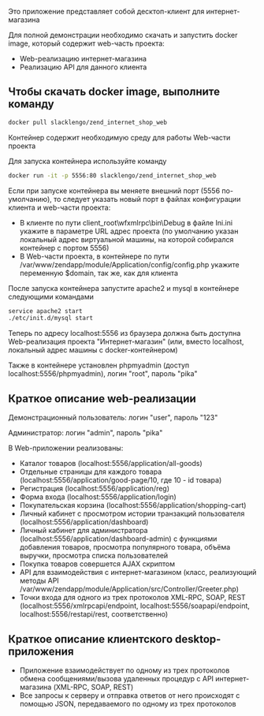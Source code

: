 Это приложение представляет собой десктоп-клиент для интернет-магазина

Для полной демонстрации необходимо скачать и запустить docker image, который содержит web-часть проекта:
 - Web-реализацию интернет-магазина
 - Реализацию API для данного клиента

## Чтобы скачать docker image, выполните команду
``` bash 
docker pull slacklengo/zend_internet_shop_web
```

Контейнер содержит необходимую среду для работы Web-части проекта

Для запуска контейнера используйте команду
``` bash
docker run -it -p 5556:80 slacklengo/zend_internet_shop_web
```
Если при запуске контейнера вы меняете внешний порт (5556 по-умолчанию), то следует указать новый порт в файлах конфигурации клиента и web-части проекта:
 - В клиенте по пути client_root\wfxmlrpc\bin\Debug в файле Ini.ini укажите в параметре URL адрес проекта (по умолчанию указан локальный адрес виртуальной машины, на которой собирался контейнер с портом 5556)
 - В Web-части проекта, в контейнере по пути /var/www/zendapp/module/Application/config/config.php укажите переменную $domain, так же, как для клиента

После запуска контейнера запустите apache2 и mysql в контейнере следующими командами
``` bash
service apache2 start
./etc/init.d/mysql start
```
Теперь по адресу localhost:5556 из браузера должна быть доступна Web-реализация проекта "Интернет-магазин" (или, вместо localhost, локальный адрес машины с docker-контейнером)

Также в контейнере установлен phpmyadmin (доступ localhost:5556/phpmyadmin), логин "root", пароль "pika"

## Краткое описание web-реализации
Демонстрационный пользователь: логин "user", пароль "123"

Администратор: логин "admin", пароль "pika"

В Web-приложении реализованы:
 - Каталог товаров (localhost:5556/application/all-goods)
 - Отдельные страницы для каждого товара (localhost:5556/application/good-page/10, где 10 - id товара)
 - Регистрация (localhost:5556/application/reg)
 - Форма входа (localhost:5556/application/login)
 - Покупательская корзина (localhost:5556/application/shopping-cart)
 - Личный кабинет с просмотром истории транзакций пользователя (localhost:5556/application/dashboard)
 - Личный кабинет для администратора (localhost:5556/application/dashboard-admin) с функциями добавления товаров, просмотра популярного товара, объёма выручки, просмотра списка пользователей
 - Покупка товаров совершется AJAX скриптом
 - API для взаимодействия с интернет-магазином (класс, реализующий методы API /var/www/zendapp/module/Application/src/Controller/Greeter.php)
 - Точки входа для одного из трех протоколов XML-RPC, SOAP, REST (localhost:5556/xmlrpcapi/endpoint, localhost:5556/soapapi/endpoint, localhost:5556/restapi/rest, соответственно)
 
 ## Краткое описание клиентского desktop-приложения
  - Приложение взаимодействует по одному из трех протоколов обмена сообщениями/вызова удаленных процедур с API интернет-магазина (XML-RPC, SOAP, REST)
  - Все запросы к серверу и отправка ответов от него происходят с помощью JSON, передаваемого по одному из трех протоколов
